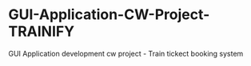 # GUI-Application-CW-Project-TRAINIFY
 GUI Application development cw project - Train tickect booking system
